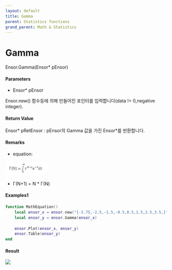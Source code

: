 ```yaml
---
layout: default
title: Gamma
parent: Statistics functions
grand_parent: Math & Statistics
---
```


# Gamma

Ensor.Gamma\(Ensor\* pEnsor\)

#### Parameters

* Ensor\* pEnsor

Ensor.new\(\) 함수등에 의해 만들어진 포인터를 입력합니다\(data != 0,negative integer\).

#### Return Value

Ensor\* pRetEnsor : pEnsor의 Gamma 값을 가진  Ensor\*를 반환합니다.

#### Remarks

* equation:

![](./StatisticsAPI/GammaFunc.png)

* Г\(N+1\) = N \* Г\(N\)

#### Examples1

```lua
function MathEquation()
 	local ensor_x = ensor.new("{-3.75,-2.5,-1.5,-0.5,0.5,1.5,2.5,3.5,}")
 	local ensor_y = ensor.Gamma(ensor_x)
 
	ensor.Plot(ensor_x, ensor_y)
 	ensor.Table(ensor_y)
end 
```

#### Result

![](./StatisticsAPI/GammaResult.png)

